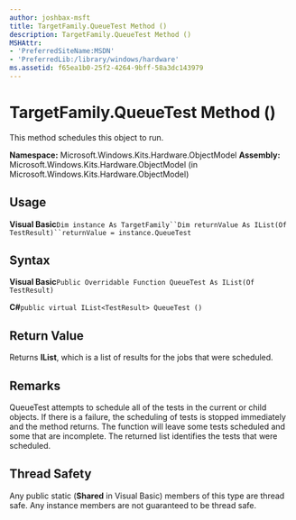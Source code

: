 ```yaml
---
author: joshbax-msft
title: TargetFamily.QueueTest Method ()
description: TargetFamily.QueueTest Method ()
MSHAttr:
- 'PreferredSiteName:MSDN'
- 'PreferredLib:/library/windows/hardware'
ms.assetid: f65ea1b0-25f2-4264-9bff-58a3dc143979
---
```


# TargetFamily.QueueTest Method ()


This method schedules this object to run.

**Namespace:** Microsoft.Windows.Kits.Hardware.ObjectModel **Assembly:** Microsoft.Windows.Kits.Hardware.ObjectModel (in Microsoft.Windows.Kits.Hardware.ObjectModel)

## Usage


**Visual Basic**`Dim instance As TargetFamily``Dim returnValue As IList(Of TestResult)``returnValue = instance.QueueTest`

## Syntax


**Visual Basic**`Public Overridable Function QueueTest As IList(Of TestResult)`

**C#**`public virtual IList<TestResult> QueueTest ()`

## Return Value


Returns **IList**, which is a list of results for the jobs that were scheduled.

## Remarks


QueueTest attempts to schedule all of the tests in the current or child objects. If there is a failure, the scheduling of tests is stopped immediately and the method returns. The function will leave some tests scheduled and some that are incomplete. The returned list identifies the tests that were scheduled.

## Thread Safety


Any public static (**Shared** in Visual Basic) members of this type are thread safe. Any instance members are not guaranteed to be thread safe.

 

 






